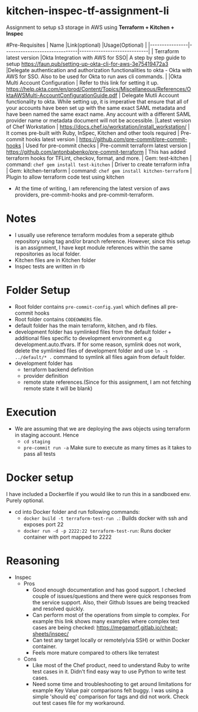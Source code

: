 # kitchen-inspec-tf-assignment-li

Assignment to setup s3 storage in AWS using **Terraform + Kitchen + Inspec**

#Pre-Requisites
|   Name             |Link(optional)                         |Usage(Optional)                         |
|----------------|-------------------------------|-----------------------------|
| Terraform latest version
|Okta Integration with AWS for SSO| A step by step guide to setup https://faun.pub/setting-up-okta-cli-for-aws-3e75419472a3           |Delegate authentication and authorization functionalities to okta - Okta with AWS for SSO. Also to be used for Okta to run aws cli commands.            |
|Okta Multi Account Configuration | Refer to this link for setting it up. https://help.okta.com/en/prod/Content/Topics/Miscellaneous/References/OktaAWSMulti-AccountConfigurationGuide.pdf | Delegate Mutli Account functionality to okta. While setting up, it is imperative that ensure that all of your accounts have been set up with the same exact SAML metadata and have been named the same exact name. Any account with a different SAML provider name or metadata document will not be accessible.
|Latest version of Chef Workstation | https://docs.chef.io/workstation/install_workstation/ | It comes pre-built with Ruby, InSpec, Kitchen and other tools required
| Pre-commit hooks latest version | https://github.com/pre-commit/pre-commit-hooks | Used for pre-commit checks
| Pre-commit terraform latest version |  https://github.com/antonbabenko/pre-commit-terraform | This has added terraform hooks for TFLint, checkov, format, and more.
| Gem: test-kitchen | command: `chef gem install test-kitchen` | Driver to create terraform infra
| Gem: kitchen-terraform | command: `chef gem install kitchen-terraform` | Plugin to allow terraform code test using kitchen

- At the time of writing, I am referencing the latest version of aws providers, pre-commit-hooks and pre-commit-terraform.


# Notes
 - I usually use reference terraform modules from a seperate github repository using tag and/or branch reference. However, since this setup is an assignment, I have kept module references within the same repositories as local folder.
 - Kitchen files are in Kitchen folder
 - Inspec tests are written in rb

# Folder Setup
 - Root folder contains `pre-commit-config.yaml` which defines all pre-commit hooks
 - Root folder contains `CODEOWNERS` file.
 - default folder has the main terraform, kitchen, and rb files.
 - development folder has symlinked files from the default folder + additional files specific to development environment e.g development.auto.tfvars. If for some reason, symlink does not work, delete the symlinked files of development folder and use `ln -s ../default/* .` command to symlink all files again from default folder.
 - development folder has
   - terraform backend definition
   - provider definition
   - remote state references.(Since for this assignment, I am not fetching remote state it will be blank)

# Execution
- We are assuming that we are deploying the aws objects using terraform in staging account. Hence
  - `cd staging`
  - `pre-commit run -a` Make sure to execute as many times as it takes to pass all tests

# Docker setup
I have included a Dockerfile if you would like to run this in a sandboxed env. Purely optional.
- cd into Docker folder and run following commands:
  - `docker build -t terraform-test-run .`: Builds docker with ssh and exposes port 22
  - `docker run -d -p 2222:22 terraform-test-run`: Runs docker container with port mapped to 2222

# Reasoning


- Inspec
  - Pros
      - Good enough documentation and has good support. I checked couple of issues/questions and there were quick responses from the service support. Also, their Github Issues are being treacked and resolved quickly.
      - Can perform most of the operations from simple to complex. For example this link shows many examples where complex test cases are being checked: https://megamorf.gitlab.io/cheat-sheets/inspec/
      - Can test any target locally or remotely(via SSH) or within Docker container.
      - Feels more mature compared to others like terratest
  - Cons
    - Like most of the Chef product, need to understand Ruby to write test cases in it. Didn't find easy way to use Python to write test cases.
    - Need some time and troubleshooting to get around limitations for example Key Value pair comparisons felt buggy. I was using a simple 'should eq' comparison for tags and did not work. Check out test cases file for my workaround.

<!-- BEGINNING OF PRE-COMMIT-TERRAFORM DOCS HOOK -->


<!-- END OF PRE-COMMIT-TERRAFORM DOCS HOOK -->